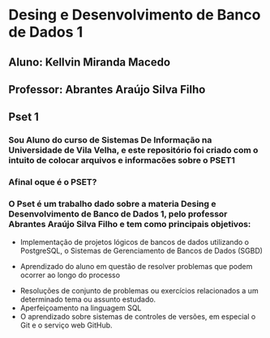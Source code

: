 # Desing e Desenvolvimento de Banco de Dados 1 
##  Aluno: Kellvin Miranda Macedo
##  Professor: Abrantes Araújo Silva Filho 
##  Pset 1  
### Sou Aluno do curso de Sistemas De Informação na Universidade de Vila Velha, e este repositório foi criado com o intuito de colocar arquivos e informacões sobre o PSET1
### Afinal oque é o PSET?
### O Pset é um trabalho dado sobre a materia Desing e Desenvolvimento de Banco de Dados 1, pelo professor Abrantes Araújo Silva Filho e tem como principais objetivos:
+ Implementação de projetos lógicos de bancos de dados utilizando o PostgreSQL, o Sistemas de Gerenciamento de Bancos de Dados (SGBD)
* Aprendizado do aluno em questão de resolver problemas que podem ocorrer ao longo do processo 
- Resoluções de conjunto de problemas ou exercícios relacionados a um determinado tema ou assunto estudado.
- Aperfeiçoamento na linguagem SQL 
- O aprendizado sobre sistemas de controles de versões, em especial o Git e o serviço web GitHub.

